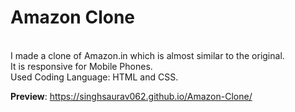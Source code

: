 # Amazon Clone
<br>
I made a clone of Amazon.in which is almost similar to the original.
<br>
It is responsive for Mobile Phones.
<br>
Used Coding Language: HTML and CSS.

**Preview**: https://singhsaurav062.github.io/Amazon-Clone/
